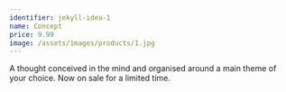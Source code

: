 ```yaml
---
identifier: jekyll-idea-1
name: Concept
price: 9.99
image: /assets/images/products/1.jpg
---
```

A thought conceived in the mind and organised around a main theme of your choice. Now on sale for a limited time.